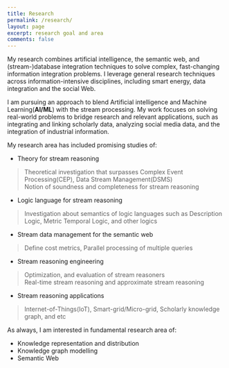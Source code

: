 ```yaml
---
title: Research
permalink: /research/
layout: page
excerpt: research goal and area 
comments: false
---
```


My research combines artificial intelligence, the semantic web, and (stream-)database integration techniques to solve complex, fast-changing information integration problems. I leverage general research techniques across information-intensive disciplines, including smart energy, data integration and the social Web.

I am pursuing an approach to blend Artificial intelligence and Machine Learning(**AI/ML**) with the stream processing. My work focuses on solving real-world problems to bridge research and relevant applications, such as integrating and linking scholarly data, analyzing social media data, and the integration of industrial information. 

My research area has included promising studies of:

* Theory for stream reasoning 
> Theoretical investigation that surpasses Complex Event Processing(CEP), Data Stream Management(DSMS)  
> Notion of soundness and completeness for stream reasoning

* Logic language for stream reasoning
> Investigation about semantics of logic languages such as Description Logic, Metric Temporal Logic, and other logics 
  
* Stream data management for the semantic web
> Define cost metrics, 
> Parallel processing of multiple queries 

* Stream reasoning engineering
> Optimization, and evaluation of stream reasoners  
> Real-time stream reasoning and approximate stream reasoning

* Stream reasoning applications
> Internet-of-Things(IoT), Smart-grid/Micro-grid, Scholarly knowledge graph, and etc

As always, I am interested in fundamental research area of:

* Knowledge representation and distribution
* Knowledge graph modelling
* Semantic Web

